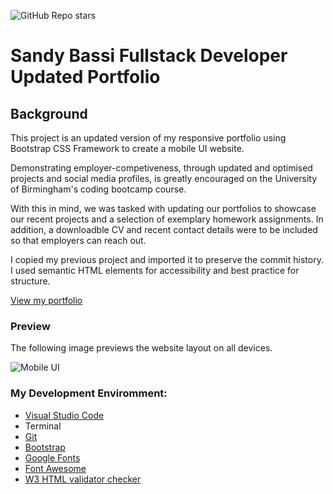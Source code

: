 ![GitHub Repo stars](https://img.shields.io/github/stars/rubybassi?style=social)

# Sandy Bassi Fullstack Developer Updated Portfolio

## Background

This project is an updated version of my responsive portfolio using Bootstrap CSS Framework to create a mobile UI website. 

Demonstrating employer-competiveness, through updated and optimised projects and social media profiles, is greatly encouraged on the University of Birmingham's coding bootcamp course. 

With this in mind, we was tasked with updating our portfolios to showcase our recent projects and a selection of exemplary homework assignments. In addition, a downloadble CV and recent contact details were to be included so that employers can reach out.

I copied my previous project and imported it to preserve the commit history. I used semantic HTML elements for accessibility and best practice for structure.

[View my portfolio](https://rubybassi.github.io/sandy-bassi-updated-portfolio/index.html)

### Preview

The following image previews the website layout on all devices.

![Mobile UI](assets/images/project-mockup.png)

### My Development Enviromment:
* [Visual Studio Code](https://code.visualstudio.com/)
* Terminal
* [Git](https://git-scm.com/book/en/v2/Getting-Started-Installing-Git)
* [Bootstrap](https://getbootstrap.com/)
* [Google Fonts](https://fonts.google.com/)
* [Font Awesome](https://fontawesome.com/)
* [W3 HTML validator checker](https://validator.w3.org/)
